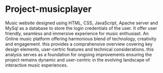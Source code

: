 # Project-musicplayer
Music website designed using HTML, CSS, JavaScript, Apache server and MySql as a database to store the login credentials of the user. 
It offer user friendly, seamless and immersive experience for music enthusiast. 
An Online music platform offering harmonious blend of technology, creativity and engagement. this provides a comprahensive overview covering key design elements, user-certric features and technical considerations.
this analysis serves as a foundation for ongoing improvements ensuring the project remains dynamic and user-centric in the evolving landscape of interactive music experiences.
